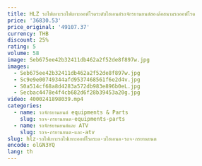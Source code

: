 ```yaml
---
title: HLZ รถไฟเหาะรถไฟเหาะออฟโรดระดับไฮเอนด์รถจักรยานยนต์สองล้อสนามรถออฟโรด
price: '36830.53'
price_original: '49107.37'
currency: THB
discount: 25%
rating: 5
volume: 58
image: Seb675ee42b32411db462a2f52de8f897w.jpg
images:
  - Seb675ee42b32411db462a2f52de8f897w.jpg
  - Sc9e9e00749344afd9537468561f6e2d4v.jpg
  - S0a514cf68a8d4283a572db983e896b0eL.jpg
  - Secbac4478e4f4cb682d6f28b39453a20g.jpg
video: 4000241898039.mp4
categories:
  - name: รถจักรยานยนต์ equipments & Parts
    slug: รถจ-กรยานยนต-equipments-parts
  - name: รถจักรยานยนต์และ ATV
    slug: รถจ-กรยานยนต-และ-atv
slug: hlz-รถไฟเหาะรถไฟเหาะออฟโรดระด-บไฮเอนด-รถจ-กรยานยนต
encode: olGN3YQ
lang: th
---
```

  